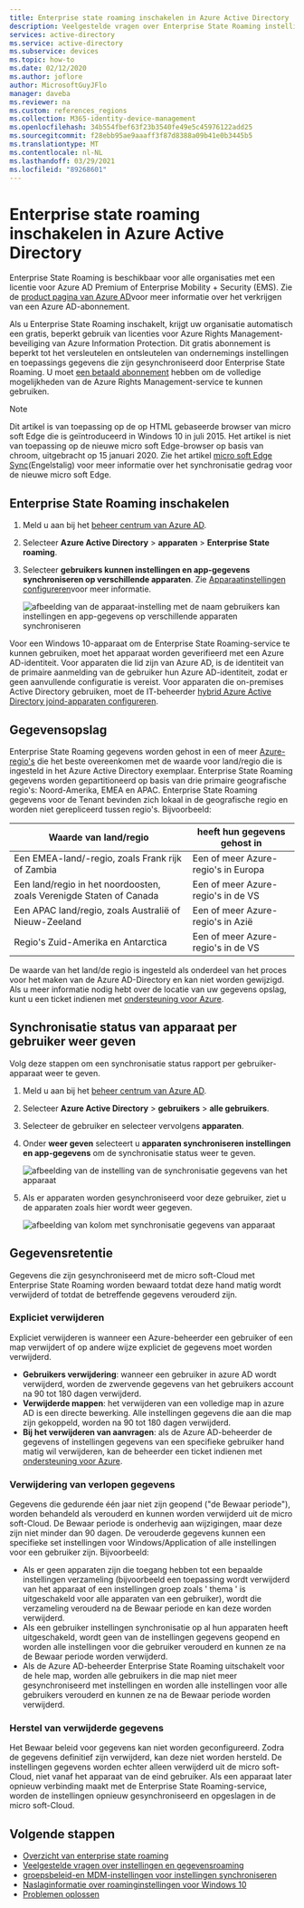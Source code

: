 ```yaml
---
title: Enterprise state roaming inschakelen in Azure Active Directory
description: Veelgestelde vragen over Enterprise State Roaming instellingen in Windows-apparaten.
services: active-directory
ms.service: active-directory
ms.subservice: devices
ms.topic: how-to
ms.date: 02/12/2020
ms.author: joflore
author: MicrosoftGuyJFlo
manager: daveba
ms.reviewer: na
ms.custom: references_regions
ms.collection: M365-identity-device-management
ms.openlocfilehash: 34b554fbef63f23b3540fe49e5c45976122add25
ms.sourcegitcommit: f28ebb95ae9aaaff3f87d8388a09b41e0b3445b5
ms.translationtype: MT
ms.contentlocale: nl-NL
ms.lasthandoff: 03/29/2021
ms.locfileid: "89268601"
---
```

# <a name="enable-enterprise-state-roaming-in-azure-active-directory"></a>Enterprise state roaming inschakelen in Azure Active Directory

Enterprise State Roaming is beschikbaar voor alle organisaties met een licentie voor Azure AD Premium of Enterprise Mobility + Security (EMS). Zie de [product pagina van Azure AD](https://azure.microsoft.com/services/active-directory)voor meer informatie over het verkrijgen van een Azure AD-abonnement.

Als u Enterprise State Roaming inschakelt, krijgt uw organisatie automatisch een gratis, beperkt gebruik van licenties voor Azure Rights Management-beveiliging van Azure Information Protection. Dit gratis abonnement is beperkt tot het versleutelen en ontsleutelen van ondernemings instellingen en toepassings gegevens die zijn gesynchroniseerd door Enterprise State Roaming. U moet [een betaald abonnement](https://azure.microsoft.com/pricing/details/information-protection/) hebben om de volledige mogelijkheden van de Azure Rights Management-service te kunnen gebruiken.

> [!NOTE]
> Dit artikel is van toepassing op de op HTML gebaseerde browser van micro soft Edge die is geïntroduceerd in Windows 10 in juli 2015. Het artikel is niet van toepassing op de nieuwe micro soft Edge-browser op basis van chroom, uitgebracht op 15 januari 2020. Zie het artikel [micro soft Edge Sync](/deployedge/microsoft-edge-enterprise-sync)(Engelstalig) voor meer informatie over het synchronisatie gedrag voor de nieuwe micro soft Edge.

## <a name="to-enable-enterprise-state-roaming"></a>Enterprise State Roaming inschakelen

1. Meld u aan bij het [beheer centrum van Azure AD](https://aad.portal.azure.com/).
1. Selecteer **Azure Active Directory**  >  **apparaten**  >  **Enterprise State roaming**.
1. Selecteer **gebruikers kunnen instellingen en app-gegevens synchroniseren op verschillende apparaten**. Zie [Apparaatinstellingen configureren](./device-management-azure-portal.md)voor meer informatie.
  
   ![afbeelding van de apparaat-instelling met de naam gebruikers kan instellingen en app-gegevens op verschillende apparaten synchroniseren](./media/enterprise-state-roaming-enable/device-settings.png)
  
Voor een Windows 10-apparaat om de Enterprise State Roaming-service te kunnen gebruiken, moet het apparaat worden geverifieerd met een Azure AD-identiteit. Voor apparaten die lid zijn van Azure AD, is de identiteit van de primaire aanmelding van de gebruiker hun Azure AD-identiteit, zodat er geen aanvullende configuratie is vereist. Voor apparaten die on-premises Active Directory gebruiken, moet de IT-beheerder [hybrid Azure Active Directory joind-apparaten configureren](./hybrid-azuread-join-plan.md). 

## <a name="data-storage"></a>Gegevensopslag

Enterprise State Roaming gegevens worden gehost in een of meer [Azure-regio's](https://azure.microsoft.com/regions/) die het beste overeenkomen met de waarde voor land/regio die is ingesteld in het Azure Active Directory exemplaar. Enterprise State Roaming gegevens worden gepartitioneerd op basis van drie primaire geografische regio's: Noord-Amerika, EMEA en APAC. Enterprise State Roaming gegevens voor de Tenant bevinden zich lokaal in de geografische regio en worden niet gerepliceerd tussen regio's.  Bijvoorbeeld:

| Waarde van land/regio | heeft hun gegevens gehost in |
| -------------------- | ------------------------ |
| Een EMEA-land/-regio, zoals Frank rijk of Zambia | Een of meer Azure-regio's in Europa |
| Een land/regio in het noordoosten, zoals Verenigde Staten of Canada | Een of meer Azure-regio's in de VS |
| Een APAC land/regio, zoals Australië of Nieuw-Zeeland | Een of meer Azure-regio's in Azië |
| Regio's Zuid-Amerika en Antarctica | Een of meer Azure-regio's in de VS |

De waarde van het land/de regio is ingesteld als onderdeel van het proces voor het maken van de Azure AD-Directory en kan niet worden gewijzigd. Als u meer informatie nodig hebt over de locatie van uw gegevens opslag, kunt u een ticket indienen met [ondersteuning voor Azure](https://azure.microsoft.com/support/options/).

## <a name="view-per-user-device-sync-status"></a>Synchronisatie status van apparaat per gebruiker weer geven

Volg deze stappen om een synchronisatie status rapport per gebruiker-apparaat weer te geven.

1. Meld u aan bij het [beheer centrum van Azure AD](https://aad.portal.azure.com/).
1. Selecteer **Azure Active Directory**  >  **gebruikers**  >  **alle gebruikers**.
1. Selecteer de gebruiker en selecteer vervolgens **apparaten**.
1. Onder **weer geven** selecteert u **apparaten synchroniseren instellingen en app-gegevens** om de synchronisatie status weer te geven.
  
   ![afbeelding van de instelling van de synchronisatie gegevens van het apparaat](./media/enterprise-state-roaming-enable/sync-status.png)
  
1. Als er apparaten worden gesynchroniseerd voor deze gebruiker, ziet u de apparaten zoals hier wordt weer gegeven.
  
   ![afbeelding van kolom met synchronisatie gegevens van apparaat](./media/enterprise-state-roaming-enable/device-status-row.png)

## <a name="data-retention"></a>Gegevensretentie

Gegevens die zijn gesynchroniseerd met de micro soft-Cloud met Enterprise State Roaming worden bewaard totdat deze hand matig wordt verwijderd of totdat de betreffende gegevens verouderd zijn. 

### <a name="explicit-deletion"></a>Expliciet verwijderen

Expliciet verwijderen is wanneer een Azure-beheerder een gebruiker of een map verwijdert of op andere wijze expliciet de gegevens moet worden verwijderd.

* **Gebruikers verwijdering**: wanneer een gebruiker in azure AD wordt verwijderd, worden de zwervende gegevens van het gebruikers account na 90 tot 180 dagen verwijderd. 
* **Verwijderde mappen**: het verwijderen van een volledige map in azure AD is een directe bewerking. Alle instellingen gegevens die aan die map zijn gekoppeld, worden na 90 tot 180 dagen verwijderd. 
* **Bij het verwijderen van aanvragen**: als de Azure AD-beheerder de gegevens of instellingen gegevens van een specifieke gebruiker hand matig wil verwijderen, kan de beheerder een ticket indienen met [ondersteuning voor Azure](https://azure.microsoft.com/support/). 

### <a name="stale-data-deletion"></a>Verwijdering van verlopen gegevens

Gegevens die gedurende één jaar niet zijn geopend ("de Bewaar periode"), worden behandeld als verouderd en kunnen worden verwijderd uit de micro soft-Cloud. De Bewaar periode is onderhevig aan wijzigingen, maar deze zijn niet minder dan 90 dagen. De verouderde gegevens kunnen een specifieke set instellingen voor Windows/Application of alle instellingen voor een gebruiker zijn. Bijvoorbeeld:

* Als er geen apparaten zijn die toegang hebben tot een bepaalde instellingen verzameling (bijvoorbeeld een toepassing wordt verwijderd van het apparaat of een instellingen groep zoals ' thema ' is uitgeschakeld voor alle apparaten van een gebruiker), wordt die verzameling verouderd na de Bewaar periode en kan deze worden verwijderd. 
* Als een gebruiker instellingen synchronisatie op al hun apparaten heeft uitgeschakeld, wordt geen van de instellingen gegevens geopend en worden alle instellingen voor die gebruiker verouderd en kunnen ze na de Bewaar periode worden verwijderd. 
* Als de Azure AD-beheerder Enterprise State Roaming uitschakelt voor de hele map, worden alle gebruikers in die map niet meer gesynchroniseerd met instellingen en worden alle instellingen voor alle gebruikers verouderd en kunnen ze na de Bewaar periode worden verwijderd. 

### <a name="deleted-data-recovery"></a>Herstel van verwijderde gegevens

Het Bewaar beleid voor gegevens kan niet worden geconfigureerd. Zodra de gegevens definitief zijn verwijderd, kan deze niet worden hersteld. De instellingen gegevens worden echter alleen verwijderd uit de micro soft-Cloud, niet vanaf het apparaat van de eind gebruiker. Als een apparaat later opnieuw verbinding maakt met de Enterprise State Roaming-service, worden de instellingen opnieuw gesynchroniseerd en opgeslagen in de micro soft-Cloud.

## <a name="next-steps"></a>Volgende stappen

* [Overzicht van enterprise state roaming](enterprise-state-roaming-overview.md)
* [Veelgestelde vragen over instellingen en gegevensroaming](enterprise-state-roaming-faqs.md)
* [groepsbeleid-en MDM-instellingen voor instellingen synchroniseren](enterprise-state-roaming-group-policy-settings.md)
* [Naslaginformatie over roaminginstellingen voor Windows 10](enterprise-state-roaming-windows-settings-reference.md)
* [Problemen oplossen](enterprise-state-roaming-troubleshooting.md)